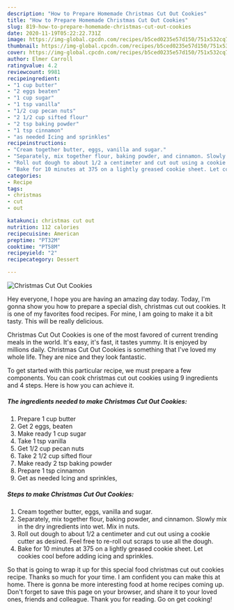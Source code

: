 ```yaml
---
description: "How to Prepare Homemade Christmas Cut Out Cookies"
title: "How to Prepare Homemade Christmas Cut Out Cookies"
slug: 819-how-to-prepare-homemade-christmas-cut-out-cookies
date: 2020-11-19T05:22:22.731Z
image: https://img-global.cpcdn.com/recipes/b5ced0235e57d150/751x532cq70/christmas-cut-out-cookies-recipe-main-photo.jpg
thumbnail: https://img-global.cpcdn.com/recipes/b5ced0235e57d150/751x532cq70/christmas-cut-out-cookies-recipe-main-photo.jpg
cover: https://img-global.cpcdn.com/recipes/b5ced0235e57d150/751x532cq70/christmas-cut-out-cookies-recipe-main-photo.jpg
author: Elmer Carroll
ratingvalue: 4.2
reviewcount: 9981
recipeingredient:
- "1 cup butter"
- "2 eggs beaten"
- "1 cup sugar"
- "1 tsp vanilla"
- "1/2 cup pecan nuts"
- "2 1/2 cup sifted flour"
- "2 tsp baking powder"
- "1 tsp cinnamon"
- "as needed Icing and sprinkles"
recipeinstructions:
- "Cream together butter, eggs, vanilla and sugar."
- "Separately, mix together flour, baking powder, and cinnamon. Slowly mix in the dry ingredients into wet. Mix in nuts."
- "Roll out dough to about 1/2 a centimeter and cut out using a cookie cutter as desired. Feel free to re-roll out scraps to use all the dough."
- "Bake for 10 minutes at 375 on a lightly greased cookie sheet. Let cookies cool before adding icing and sprinkles."
categories:
- Recipe
tags:
- christmas
- cut
- out

katakunci: christmas cut out 
nutrition: 112 calories
recipecuisine: American
preptime: "PT32M"
cooktime: "PT58M"
recipeyield: "2"
recipecategory: Dessert

---
```



![Christmas Cut Out Cookies](https://img-global.cpcdn.com/recipes/b5ced0235e57d150/751x532cq70/christmas-cut-out-cookies-recipe-main-photo.jpg)

Hey everyone, I hope you are having an amazing day today. Today, I'm gonna show you how to prepare a special dish, christmas cut out cookies. It is one of my favorites food recipes. For mine, I am going to make it a bit tasty. This will be really delicious.



Christmas Cut Out Cookies is one of the most favored of current trending meals in the world. It's easy, it's fast, it tastes yummy. It is enjoyed by millions daily. Christmas Cut Out Cookies is something that I've loved my whole life. They are nice and they look fantastic.


To get started with this particular recipe, we must prepare a few components. You can cook christmas cut out cookies using 9 ingredients and 4 steps. Here is how you can achieve it.

<!--inarticleads1-->

##### The ingredients needed to make Christmas Cut Out Cookies:

1. Prepare 1 cup butter
1. Get 2 eggs, beaten
1. Make ready 1 cup sugar
1. Take 1 tsp vanilla
1. Get 1/2 cup pecan nuts
1. Take 2 1/2 cup sifted flour
1. Make ready 2 tsp baking powder
1. Prepare 1 tsp cinnamon
1. Get as needed Icing and sprinkles,




<!--inarticleads2-->

##### Steps to make Christmas Cut Out Cookies:

1. Cream together butter, eggs, vanilla and sugar.
1. Separately, mix together flour, baking powder, and cinnamon. Slowly mix in the dry ingredients into wet. Mix in nuts.
1. Roll out dough to about 1/2 a centimeter and cut out using a cookie cutter as desired. Feel free to re-roll out scraps to use all the dough.
1. Bake for 10 minutes at 375 on a lightly greased cookie sheet. Let cookies cool before adding icing and sprinkles.




So that is going to wrap it up for this special food christmas cut out cookies recipe. Thanks so much for your time. I am confident you can make this at home. There is gonna be more interesting food at home recipes coming up. Don't forget to save this page on your browser, and share it to your loved ones, friends and colleague. Thank you for reading. Go on get cooking!
